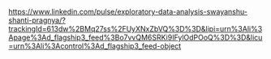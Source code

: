 https://www.linkedin.com/pulse/exploratory-data-analysis-swayanshu-shanti-pragnya/?trackingId=613dw%2BMq27ss%2FUyXNxZbVQ%3D%3D&lipi=urn%3Ali%3Apage%3Ad_flagship3_feed%3Bo7vvQM6SRKi9IFylOdPOoQ%3D%3D&licu=urn%3Ali%3Acontrol%3Ad_flagship3_feed-object
